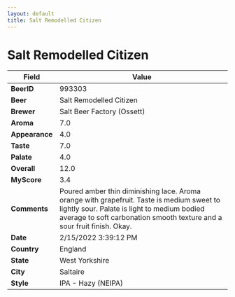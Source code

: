 ```yaml
---
layout: default
title: Salt Remodelled Citizen
---
```


# Salt Remodelled Citizen

| Field         | Value     |
|---------------|-----------|
| **BeerID** | 993303 |
| **Beer** | Salt Remodelled Citizen |
| **Brewer** | Salt Beer Factory (Ossett) |
| **Aroma** | 7.0 |
| **Appearance** | 4.0 |
| **Taste** | 7.0 |
| **Palate** | 4.0 |
| **Overall** | 12.0 |
| **MyScore** | 3.4 |
| **Comments** | Poured amber thin diminishing lace.  Aroma orange with grapefruit. Taste is medium sweet to lightly sour. Palate is light to medium bodied average to soft carbonation smooth texture and a sour fruit finish. Okay. |
| **Date** | 2/15/2022 3:39:12 PM |
| **Country** | England |
| **State** | West Yorkshire |
| **City** | Saltaire |
| **Style** | IPA - Hazy (NEIPA) |
